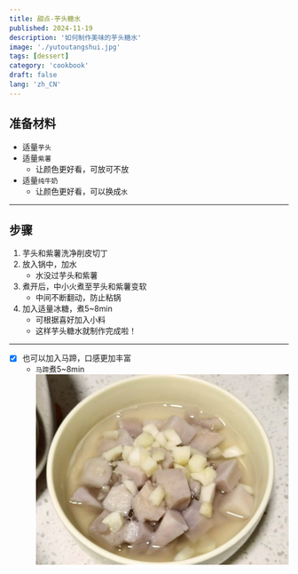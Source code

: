 ```yaml
---
title: 甜点-芋头糖水
published: 2024-11-19
description: '如何制作美味的芋头糖水'
image: './yutoutangshui.jpg'
tags: [dessert]
category: 'cookbook'
draft: false
lang: 'zh_CN'
---
```


## 准备材料   
- 适量`芋头`   
- 适量`紫薯` 
    - 让颜色更好看，可放可不放  
- 适量`纯牛奶` 
    - 让颜色更好看，可以换成`水`  

***********

## 步骤  
1. 芋头和紫薯洗净削皮切丁  
2. 放入锅中，加水  
    - 水没过芋头和紫薯  
3. 煮开后，中小火煮至芋头和紫薯变软  
    - 中间不断翻动，防止粘锅  
5. 加入适量冰糖，煮5~8min  
    - 可根据喜好加入小料  
    - 这样芋头糖水就制作完成啦！ 

***********

- [x] 也可以加入马蹄，口感更加丰富
    - `马蹄`煮5~8min  
![马蹄](./mati.jpg)